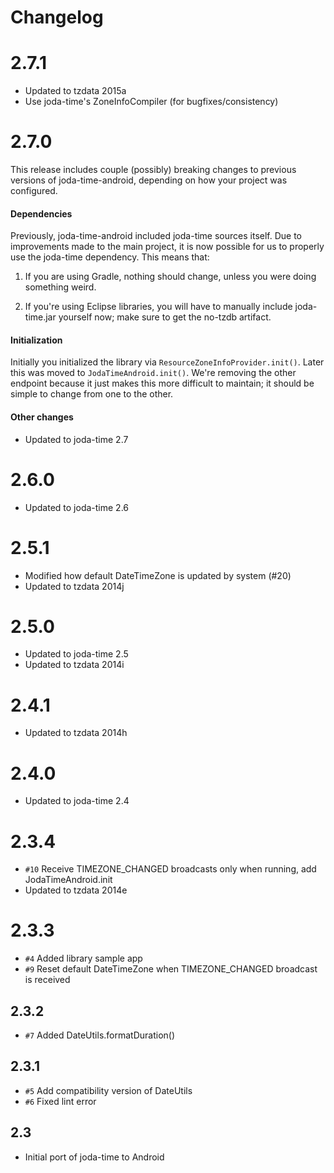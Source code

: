 # Changelog

# 2.7.1

* Updated to tzdata 2015a
* Use joda-time's ZoneInfoCompiler (for bugfixes/consistency)

# 2.7.0

This release includes couple (possibly) breaking changes to previous versions of joda-time-android, depending on how
your project was configured.

#### Dependencies

Previously, joda-time-android included joda-time sources itself. Due to improvements made to the main project, it is
now possible for us to properly use the joda-time dependency. This means that:

1. If you are using Gradle, nothing should change, unless you were doing something weird.

2. If you're using Eclipse libraries, you will have to manually include joda-time.jar yourself now; make sure to
   get the no-tzdb artifact.

#### Initialization

Initially you initialized the library via `ResourceZoneInfoProvider.init()`. Later this was moved to
`JodaTimeAndroid.init()`. We're removing the other endpoint because it just makes this more difficult to
maintain; it should be simple to change from one to the other.

#### Other changes

* Updated to joda-time 2.7

# 2.6.0

* Updated to joda-time 2.6

# 2.5.1

* Modified how default DateTimeZone is updated by system (#20)
* Updated to tzdata 2014j

# 2.5.0

* Updated to joda-time 2.5
* Updated to tzdata 2014i

# 2.4.1

* Updated to tzdata 2014h

# 2.4.0

* Updated to joda-time 2.4

# 2.3.4

* `#10` Receive TIMEZONE_CHANGED broadcasts only when running, add JodaTimeAndroid.init
* Updated to tzdata 2014e

# 2.3.3

* `#4` Added library sample app
* `#9` Reset default DateTimeZone when TIMEZONE_CHANGED broadcast is received

## 2.3.2

* `#7` Added DateUtils.formatDuration()

## 2.3.1

* `#5` Add compatibility version of DateUtils
* `#6` Fixed lint error

## 2.3

* Initial port of joda-time to Android